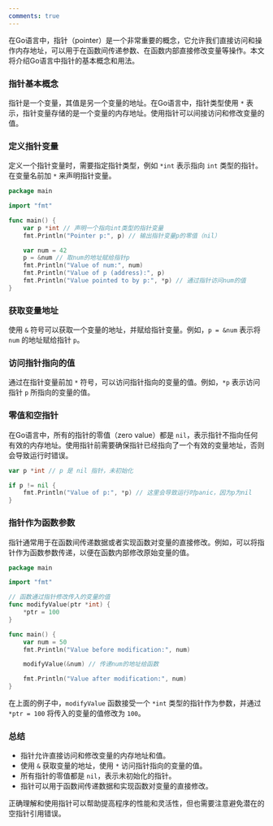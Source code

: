 ```yaml
---
comments: true
---
```


在Go语言中，指针（pointer）是一个非常重要的概念，它允许我们直接访问和操作内存地址，可以用于在函数间传递参数、在函数内部直接修改变量等操作。本文将介绍Go语言中指针的基本概念和用法。

### 指针基本概念

指针是一个变量，其值是另一个变量的地址。在Go语言中，指针类型使用 `*` 表示，指针变量存储的是一个变量的内存地址。使用指针可以间接访问和修改变量的值。

### 定义指针变量

定义一个指针变量时，需要指定指针类型，例如 `*int` 表示指向 `int` 类型的指针。在变量名前加 `*` 来声明指针变量。

```go
package main

import "fmt"

func main() {
    var p *int // 声明一个指向int类型的指针变量
    fmt.Println("Pointer p:", p) // 输出指针变量p的零值（nil）

    var num = 42
    p = &num // 取num的地址赋给指针p
    fmt.Println("Value of num:", num)
    fmt.Println("Value of p (address):", p)
    fmt.Println("Value pointed to by p:", *p) // 通过指针访问num的值
}
```

### 获取变量地址

使用 `&` 符号可以获取一个变量的地址，并赋给指针变量。例如，`p = &num` 表示将 `num` 的地址赋给指针 `p`。

### 访问指针指向的值

通过在指针变量前加 `*` 符号，可以访问指针指向的变量的值。例如，`*p` 表示访问指针 `p` 所指向的变量的值。

### 零值和空指针

在Go语言中，所有的指针的零值（zero value）都是 `nil`，表示指针不指向任何有效的内存地址。使用指针前需要确保指针已经指向了一个有效的变量地址，否则会导致运行时错误。

```go
var p *int // p 是 nil 指针，未初始化

if p != nil {
    fmt.Println("Value of p:", *p) // 这里会导致运行时panic，因为p为nil
}
```

### 指针作为函数参数

指针通常用于在函数间传递数据或者实现函数对变量的直接修改。例如，可以将指针作为函数参数传递，以便在函数内部修改原始变量的值。

```go
package main

import "fmt"

// 函数通过指针修改传入的变量的值
func modifyValue(ptr *int) {
    *ptr = 100
}

func main() {
    var num = 50
    fmt.Println("Value before modification:", num)

    modifyValue(&num) // 传递num的地址给函数

    fmt.Println("Value after modification:", num)
}
```

在上面的例子中，`modifyValue` 函数接受一个 `*int` 类型的指针作为参数，并通过 `*ptr = 100` 将传入的变量的值修改为 `100`。

### 总结

- 指针允许直接访问和修改变量的内存地址和值。
- 使用 `&` 获取变量的地址，使用 `*` 访问指针指向的变量的值。
- 所有指针的零值都是 `nil`，表示未初始化的指针。
- 指针可以用于函数间传递数据和实现函数对变量的直接修改。

正确理解和使用指针可以帮助提高程序的性能和灵活性，但也需要注意避免潜在的空指针引用错误。